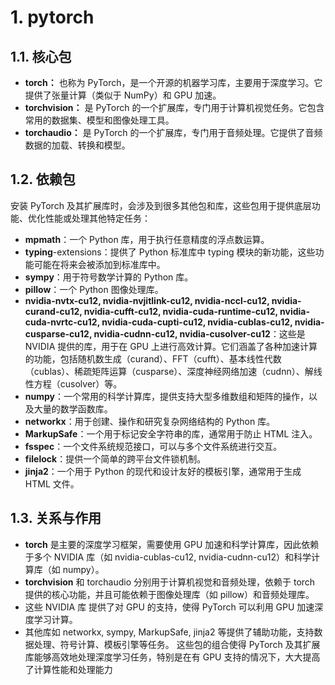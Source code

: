# 1. pytorch
## 1.1. 核心包
- **torch：** 也称为 PyTorch，是一个开源的机器学习库，主要用于深度学习。它提供了张量计算（类似于 NumPy）和 GPU 加速。
- **torchvision：** 是 PyTorch 的一个扩展库，专门用于计算机视觉任务。它包含常用的数据集、模型和图像处理工具。
- **torchaudio：** 是 PyTorch 的一个扩展库，专门用于音频处理。它提供了音频数据的加载、转换和模型。
## 1.2. 依赖包
安装 PyTorch 及其扩展库时，会涉及到很多其他包和库，这些包用于提供底层功能、优化性能或处理其他特定任务：
- **mpmath**：一个 Python 库，用于执行任意精度的浮点数运算。
- **typing**-extensions：提供了 Python 标准库中 typing 模块的新功能，这些功能可能在将来会被添加到标准库中。
- **sympy**：用于符号数学计算的 Python 库。
- **pillow**：一个 Python 图像处理库。
- **nvidia-nvtx-cu12, nvidia-nvjitlink-cu12, nvidia-nccl-cu12, nvidia-curand-cu12, nvidia-cufft-cu12, nvidia-cuda-runtime-cu12, nvidia-cuda-nvrtc-cu12, nvidia-cuda-cupti-cu12, nvidia-cublas-cu12, nvidia-cusparse-cu12, nvidia-cudnn-cu12, nvidia-cusolver-cu12**：这些是 NVIDIA 提供的库，用于在 GPU 上进行高效计算。它们涵盖了各种加速计算的功能，包括随机数生成（curand）、FFT（cufft）、基本线性代数（cublas）、稀疏矩阵运算（cusparse）、深度神经网络加速（cudnn）、解线性方程（cusolver）等。
- **numpy**：一个常用的科学计算库，提供支持大型多维数组和矩阵的操作，以及大量的数学函数库。
- **networkx**：用于创建、操作和研究复杂网络结构的 Python 库。
- **MarkupSafe**：一个用于标记安全字符串的库，通常用于防止 HTML 注入。
- **fsspec**：一个文件系统规范接口，可以与多个文件系统进行交互。
- **filelock**：提供一个简单的跨平台文件锁机制。
- **jinja2**：一个用于 Python 的现代和设计友好的模板引擎，通常用于生成 HTML 文件。
## 1.3. 关系与作用
- **torch** 是主要的深度学习框架，需要使用 GPU 加速和科学计算库，因此依赖于多个 NVIDIA 库（如 nvidia-cublas-cu12, nvidia-cudnn-cu12）和科学计算库（如 numpy）。
- **torchvision** 和 torchaudio 分别用于计算机视觉和音频处理，依赖于 torch 提供的核心功能，并且可能依赖于图像处理库（如 pillow）和音频处理库。
- 这些 NVIDIA 库 提供了对 GPU 的支持，使得 PyTorch 可以利用 GPU 加速深度学习计算。
- 其他库如 networkx, sympy, MarkupSafe, jinja2 等提供了辅助功能，支持数据处理、符号计算、模板引擎等任务。
这些包的组合使得 PyTorch 及其扩展库能够高效地处理深度学习任务，特别是在有 GPU 支持的情况下，大大提高了计算性能和处理能力